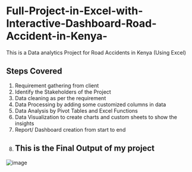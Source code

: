 # Full-Project-in-Excel-with-Interactive-Dashboard-Road-Accident-in-Kenya-
This is a Data analytics Project for Road Accidents in Kenya (Using Excel)

## Steps Covered
1. Requirement gathering from client
2. Identify the Stakeholders of the Project
3. Data cleaning as per the requirement
4. Data Processing by adding some customized columns in data
5. Data Analysis by Pivot Tables and Excel Functions
6. Data Visualization to create charts and custom sheets to show the insights
7. Report/ Dashboard creation from start to end
8. ## This is the Final Output of my project
![image](https://github.com/user-attachments/assets/1b0e0eaf-5d3e-4cc0-8068-60f933b070c0)
